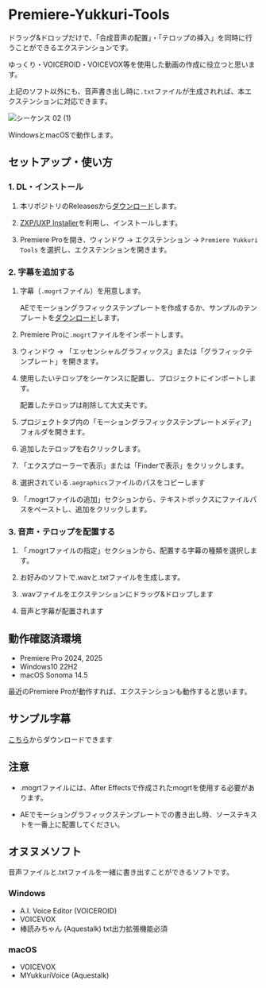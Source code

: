 # Premiere-Yukkuri-Tools

ドラッグ&ドロップだけで、「合成音声の配置」・「テロップの挿入」を同時に行うことができるエクステンションです。

ゆっくり・VOICEROID・VOICEVOX等を使用した動画の作成に役立つと思います。

上記のソフト以外にも、音声書き出し時に`.txt`ファイルが生成されれば、本エクステンションに対応できます。

![シーケンス 02 (1)](https://github.com/user-attachments/assets/246a26ab-ec89-43b2-80d6-6992e0cf7933)

WindowsとmacOSで動作します。

## セットアップ・使い方

### 1. DL・インストール

1. 本リポジトリのReleasesから[ダウンロード](https://github.com/tamago572/premiere-yukkuri-tools/releases/latest)します。

2. [ZXP/UXP Installer](https://aescripts.com/learn/zxp-installer/)を利用し、インストールします。

7. Premiere Proを開き、ウィンドウ → エクステンション → `Premiere Yukkuri Tools` を選択し、エクステンションを開きます。

### 2. 字幕を追加する

1. 字幕（`.mogrt`ファイル）を用意します。

    AEでモーショングラフィックステンプレートを作成するか、サンプルのテンプレートを[ダウンロード](./mgts)します。

2. Premiere Proに`.mogrt`ファイルをインポートします。

3. ウィンドウ → 「エッセンシャルグラフィックス」または「グラフィックテンプレート」を開きます。

4. 使用したいテロップをシーケンスに配置し、プロジェクトにインポートします。

    配置したテロップは削除して大丈夫です。

5. プロジェクトタブ内の「モーショングラフィックステンプレートメディア」フォルダを開きます。

6. 追加したテロップを右クリックします。

7. 「エクスプローラーで表示」または「Finderで表示」をクリックします。

8. 選択されている`.aegraphics`ファイルのパスをコピーします

9. 「.mogrtファイルの追加」セクションから、テキストボックスにファイルパスをペーストし、追加をクリックします。

### 3. 音声・テロップを配置する

1. 「.mogrtファイルの指定」セクションから、配置する字幕の種類を選択します。

2. お好みのソフトで.wavと.txtファイルを生成します。

3. .wavファイルをエクステンションにドラッグ&ドロップします

4. 音声と字幕が配置されます

## 動作確認済環境

- Premiere Pro 2024, 2025
- Windows10 22H2
- macOS Sonoma 14.5

最近のPremiere Proが動作すれば、エクステンションも動作すると思います。

## サンプル字幕

[こちら](./mgts)からダウンロードできます

## 注意

- .mogrtファイルには、After Effectsで作成されたmogrtを使用する必要があります。

- AEでモーショングラフィックステンプレートでの書き出し時、ソーステキストを一番上に配置してください。

## オヌヌメソフト

音声ファイルと.txtファイルを一緒に書き出すことができるソフトです。

### Windows

- A.I. Voice Editor (VOICEROID)
- VOICEVOX
- 棒読みちゃん (Aquestalk) txt出力拡張機能必須

### macOS

- VOICEVOX
- MYukkuriVoice (Aquestalk)
